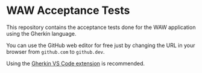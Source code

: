 # WAW Acceptance Tests

This repository contains the acceptance tests done for the WAW application using the Gherkin language.

You can use the GitHub web editor for free just by changing the URL in your browser from `github.com` to `github.dev`.

Using the [Gherkin VS Code extension](https://marketplace.visualstudio.com/items?itemName=alexkrechik.cucumberautocomplete) is recommended.
